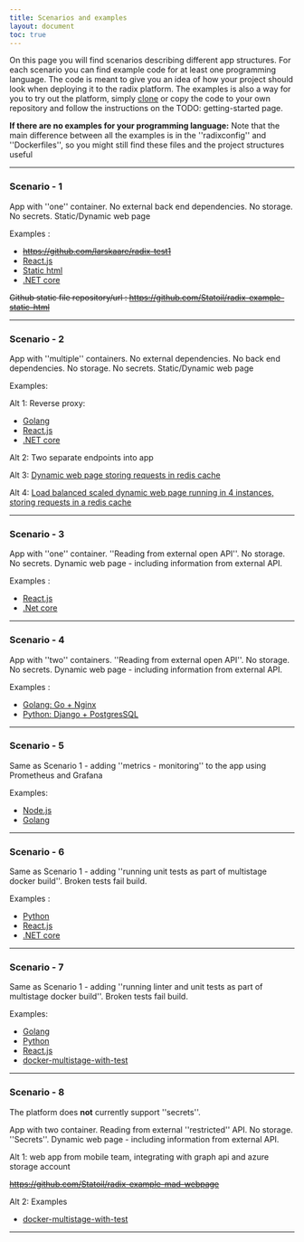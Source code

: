 ```yaml
---
title: Scenarios and examples
layout: document
toc: true
---
```


On this page you will find scenarios describing different app structures.
For each scenario you can find example code for at least one programming language. The code is meant to give you an idea of how your project should look when deploying it to the radix platform. The examples is also a way for you to try out the platform, simply [clone](https://git-scm.com/docs/git-clone) or copy the code to your own repository and follow the instructions on the TODO: getting-started page.

**If there are no examples for your programming language:** Note that the main difference between all the examples is in the ''radixconfig'' and ''Dockerfiles'', so you might still find these files and the project structures useful

----

### Scenario - 1

App with ''one'' container. No external back end dependencies. No storage. No secrets. Static/Dynamic web page

Examples : 
  * <del>https://github.com/larskaare/radix-test1</del>
  * [React.js](https://github.com/Statoil/radix-example-scenario-1-reactjs) 
  * [Static html](https://github.com/Statoil/radix-example-scenario-1-html)
  * [.NET core](https://github.com/Statoil/radix-example-scenario-1-dotnet)

<del>Github static file repository/url : https://github.com/Statoil/radix-example-static-html</del>

----

### Scenario - 2

App with ''multiple'' containers. No external dependencies. No back end dependencies. No storage. No secrets. Static/Dynamic web page

Examples:

Alt 1: Reverse proxy:
  * [Golang](https://github.com/Statoil/radix-example-scenario-2-golang)
  * [React.js](https://github.com/Statoil/radix-example-scenario-2-chat)
  * [.NET core](https://github.com/Statoil/radix-example-scenario-2-dotnet)
   

Alt 2: Two separate endpoints into app

Alt 3: [Dynamic web page storing requests in redis cache](https://github.com/Statoil/radix-example-scenario-2-redis-cache)

Alt 4: [Load balanced scaled dynamic web page running in 4 instances, storing requests in a redis cache](https://github.com/Statoil/radix-example-loadbalancer-api-db)

----

### Scenario - 3

App with ''one'' container. ''Reading from external open API''. No storage. No secrets. Dynamic web page - including information from external API.

Examples : 
  * [React.js](https://github.com/Statoil/radix-example-scenario-3-reactjs)
  * [.Net core](https://github.com/statoil/radix-example-scenario-3-dotnet)

----

### Scenario - 4

App with ''two'' containers. ''Reading from external open API''. No storage. No secrets. Dynamic web page - including information from external API.

Examples : 
  * [Golang: Go + Nginx](https://github.com/Statoil/radix-example-scenario-4-golang)
  * [Python: Django + PostgresSQL](https://github.com/Statoil/radix-example-scenario-4-webapp)

----

### Scenario - 5
Same as Scenario 1 - adding ''metrics - monitoring'' to the app using Prometheus and Grafana

Examples: 
  * [Node.js](https://github.com/Statoil/radix-example-scenario-5-nodejs)
  * [Golang](https://github.com/Statoil/radix-example-scenario-5-golang)

----

### Scenario - 6
Same as Scenario 1 - adding ''running unit tests as part of multistage docker build''. Broken tests fail build.

Examples : 
  * [Python](https://github.com/Statoil/radix-example-scenario-6-python)
  * [React.js](https://github.com/Statoil/radix-example-scenario-6-reactjs)
  * [.NET core](https://github.com/Statoil/radix-example-scenario-6-dotnet)

----

### Scenario - 7
Same as Scenario 1 - adding ''running linter and unit tests as part of multistage docker build''. Broken tests fail build.

Examples:
  * [Golang](https://github.com/Statoil/radix-example-scenario-7-golang)
  * [Python](https://github.com/Statoil/radix-example-scenario-7-python)
  * [React.js](https://github.com/Statoil/radix-example-scenario-7-reactjs)
  * [docker-multistage-with-test](https://github.com/larskaare/radix-test-scenario-docker-multistage-with-test)

----

### Scenario - 8
The platform does **not** currently support ''secrets''.


App with two container. Reading from external ''restricted'' API. No storage. ''Secrets''. Dynamic web page - including information from external API.

Alt 1: web app from mobile team, integrating with graph api and azure storage account

<del>https://github.com/Statoil/radix-example-mad-webpage</del>

Alt 2: Examples
  * [docker-multistage-with-test](https://github.com/larskaare/radix-test-scenario-docker-multistage-with-test)
---
